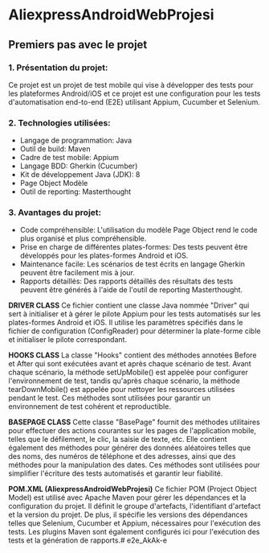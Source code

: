 # AliexpressAndroidWebProjesi


## Premiers pas avec le projet

### 1. Présentation du projet:

Ce projet est un projet de test mobile qui vise à développer des tests pour les plateformes Android/iOS et ce projet est une configuration pour les tests d'automatisation end-to-end (E2E) utilisant Appium, Cucumber et Selenium.

### 2. Technologies utilisées:

* Langage de programmation: Java
* Outil de build: Maven
* Cadre de test mobile: Appium
* Langage BDD: Gherkin (Cucumber)
* Kit de développement Java (JDK): 8
* Page Object Modèle
* Outil de reporting: Masterthought

  
### 3. Avantages du projet:

* Code compréhensible: L'utilisation du modèle Page Object rend le code plus organisé et plus compréhensible.
* Prise en charge de différentes plates-formes: Des tests peuvent être développés pour les plates-formes Android et iOS.
* Maintenance facile: Les scénarios de test écrits en langage Gherkin peuvent être facilement mis à jour.
* Rapports détaillés: Des rapports détaillés des résultats des tests peuvent être générés à l'aide de l'outil de reporting Masterthought.

**DRIVER CLASS** Ce fichier contient une classe Java nommée "Driver" qui sert à initialiser et à gérer le pilote Appium pour les tests automatisés sur les plates-formes Android et iOS. Il utilise les paramètres spécifiés dans le fichier de configuration (ConfigReader) pour déterminer la plate-forme cible et initialiser le pilote correspondant.

**HOOKS CLASS** La classe "Hooks" contient des méthodes annotées Before et After qui sont exécutées avant et après chaque scénario de test. Avant chaque scénario, la méthode setUpMobile() est appelée pour configurer l'environnement de test, tandis qu'après chaque scénario, la méthode tearDownMobile() est appelée pour nettoyer les ressources utilisées pendant le test. Ces méthodes sont utilisées pour garantir un environnement de test cohérent et reproductible.

**BASEPAGE CLASS** Cette classe "BasePage" fournit des méthodes utilitaires pour effectuer des actions courantes sur les pages de l'application mobile, telles que le défilement, le clic, la saisie de texte, etc. Elle contient également des méthodes pour générer des données aléatoires telles que des noms, des numéros de téléphone et des adresses, ainsi que des méthodes pour la manipulation des dates. Ces méthodes sont utilisées pour simplifier l'écriture des tests automatisés et garantir leur fiabilité.

**POM.XML (AliexpressAndroidWebProjesi)**
Ce fichier POM (Project Object Model) est utilisé avec Apache Maven pour gérer les dépendances et la configuration du projet. Il définit le groupe d'artefacts, l'identifiant d'artefact et la version du projet. De plus, il spécifie les versions des dépendances telles que Selenium, Cucumber et Appium, nécessaires pour l'exécution des tests. Les plugins Maven sont également configurés ici pour l'exécution des tests et la génération de rapports.# e2e_AkAk-e
